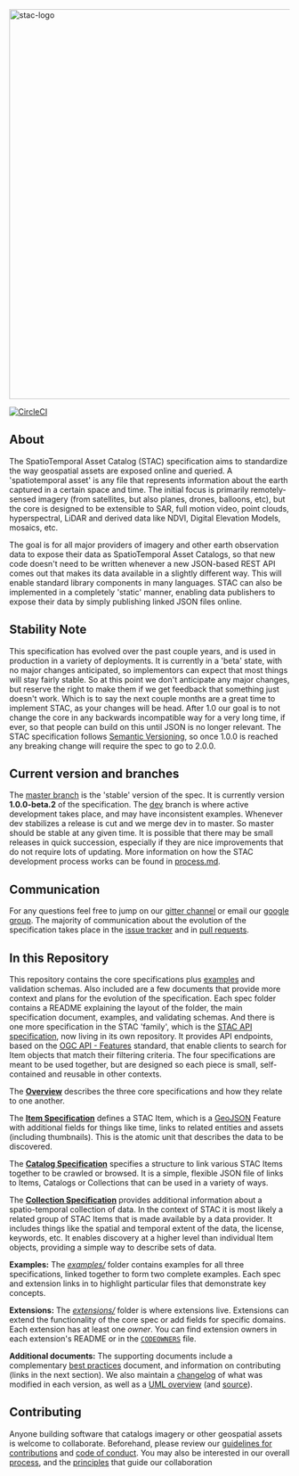 <img src="https://github.com/radiantearth/stac-site/raw/master/images/logo/stac-030-long.png" alt="stac-logo" width="700"/>

[![CircleCI](https://circleci.com/gh/radiantearth/stac-spec.svg?style=svg)](https://circleci.com/gh/radiantearth/stac-spec)

## About

The SpatioTemporal Asset Catalog (STAC) specification aims to standardize the way geospatial assets are exposed online and queried. 
A 'spatiotemporal asset' is any file that represents information about the earth captured in a certain space and 
time. The initial focus is primarily remotely-sensed imagery (from satellites, but also planes, drones, balloons, etc), but 
the core is designed to be extensible to SAR, full motion video, point clouds, hyperspectral, LiDAR and derived data like
NDVI, Digital Elevation Models, mosaics, etc. 

The goal is for all major providers of imagery and other earth observation data to expose their data as SpatioTemporal Asset 
Catalogs, so that new code doesn't need to be written whenever a new JSON-based REST API comes out that makes its data 
available in a slightly different way. This will enable standard library components in many languages. STAC can also be
implemented in a completely 'static' manner, enabling data publishers to expose their data by simply publishing linked JSON
files online.

## Stability Note

This specification has evolved over the past couple years, and is used in production in a variety of deployments. It is currently
in a 'beta' state, with no major changes anticipated, so implementors can expect that most things will stay fairly stable. So 
at this point we don't anticipate any major changes, but reserve the right to make them if we get feedback that something just doesn't 
work. Which is to say the next couple months are a great time to implement STAC, as your changes will be head. After 1.0 our goal
is to not change the core in any backwards incompatible way for a very long time, if ever, so that people can build on this until 
JSON is no longer relevant. The STAC specification follows [Semantic Versioning](https://semver.org/), so once 1.0.0 is reached any breaking
change will require the spec to go to 2.0.0. 

## Current version and branches

The [master branch](https://github.com/radiantearth/stac-spec/tree/master) is the 'stable' version of the spec. It is currently version 
**1.0.0-beta.2** of the specification. The 
[dev](https://github.com/radiantearth/stac-spec/tree/dev) branch is where active development takes place, and may have inconsistent examples. 
Whenever dev stabilizes a release is cut and we merge dev in to master. So master should be stable at any given time.
It is possible that there may be small releases in quick succession, especially if they are nice improvements that do 
not require lots of updating. More information on how the STAC development process works can be found in 
[process.md](process.md).

## Communication

For any questions feel free to jump on our [gitter channel](https://gitter.im/SpatioTemporal-Asset-Catalog/Lobby) or email 
our [google group](https://groups.google.com/forum/#!forum/stac-spec). The majority of communication about the evolution of 
the specification takes place in the [issue tracker](https://github.com/radiantearth/stac-spec/issues) and in 
[pull requests](https://github.com/radiantearth/stac-spec/pulls).

## In this Repository

This repository contains the core specifications plus [examples](examples/) and validation schemas. Also included are a
few documents that provide more context and plans for the evolution of the specification. Each spec folder contains a
README explaining the layout of the folder, the main specification document, examples, and validating schemas. And 
there is one more specification in the STAC 'family', which is
the [STAC API specification](https://github.com/radiantearth/stac-api-spec/), now living in its own repository. It
provides API endpoints, based on the [OGC API - Features](http://docs.opengeospatial.org/is/17-069r3/17-069r3.html) standard,
that enable clients to search for Item objects that match their filtering criteria. The four specifications are meant to be used 
together, but are designed so each piece is small, self-contained and reusable in other contexts.

The **[Overview](overview.md)** describes the three core specifications and how they relate to one another.

The **[Item Specification](item-spec/)** defines a STAC Item, which is a [GeoJSON](http://geojson.org) Feature
with additional fields for things like time, links to related entities and assets (including thumbnails). This is the 
atomic unit that describes the data to be discovered.

The **[Catalog Specification](catalog-spec/)** specifies a structure to link various STAC Items together to be crawled or browsed. It is a
simple, flexible JSON file of links to Items, Catalogs or Collections that can be used in a variety of ways.

The **[Collection Specification](collection-spec/)** provides additional information about a spatio-temporal collection of data.
In the context of STAC it is most likely a related group of STAC Items that is made available by a data provider.
It includes things like the spatial and temporal extent of the data, the license, keywords, etc.
It enables discovery at a higher level than individual Item objects, providing a simple way to describe sets of data.

**Examples:** The *[examples/](examples)* folder contains examples for all three specifications, linked together to form two 
complete examples. Each spec and extension links in to highlight particular files that demonstrate key concepts.

**Extensions:** The *[extensions/](extensions/)* folder is where extensions live. Extensions can extend the 
functionality of the core spec or add fields for specific domains. Each extension has at least one *owner*. You can find extension owners in each extension's README or in the [`CODEOWNERS`](.github/CODEOWNERS) file.

**Additional documents:** The supporting documents include a complementary [best practices](best-practices.md) 
document, and information on contributing (links in the next section). We also maintain a [changelog](CHANGELOG.md) of
what was modified in each version, as well as a [UML overview](STAC-UML.pdf) (and [source](STAC-UML.drawio)). 

## Contributing

Anyone building software that catalogs imagery or other geospatial assets is welcome to collaborate.
Beforehand, please review our [guidelines for contributions](CONTRIBUTING.md) and [code of conduct](CODE_OF_CONDUCT.md). 
You may also be interested in our overall [process](process.md), and the [principles](principles.md) that guide our 
collaboration

